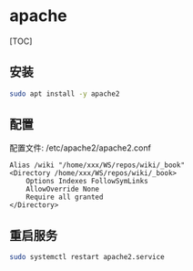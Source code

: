 # apache

[TOC]

## 安装
```sh
sudo apt install -y apache2
```

## 配置
配置文件: /etc/apache2/apache2.conf

```
Alias /wiki "/home/xxx/WS/repos/wiki/_book"
<Directory /home/xxx/WS/repos/wiki/_book>
    Options Indexes FollowSymLinks
    AllowOverride None
    Require all granted
</Directory>
```

## 重启服务
```sh
sudo systemctl restart apache2.service
```


